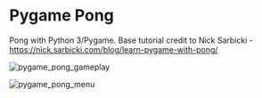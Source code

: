 # Pygame Pong
Pong with Python 3/Pygame. Base tutorial credit to Nick Sarbicki - https://nick.sarbicki.com/blog/learn-pygame-with-pong/


![pygame_pong_gameplay](https://user-images.githubusercontent.com/42113905/63886534-b0d5c880-c9a8-11e9-85c0-9500db5f44de.png)

![pygame_pong_menu](https://user-images.githubusercontent.com/42113905/63886535-b16e5f00-c9a8-11e9-8179-fae7edbf9053.png)
